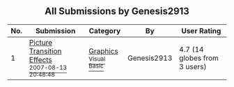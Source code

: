 ﻿<div align="center">

## All Submissions by Genesis2913

</div>

No.  | Submission | Category | By   | User Rating
---- | ---------- | -------- | ---- | -----------
1 | [Picture Transition Effects<br /><sup>2007-08-13 20:48:48</sup>](https://github.com/Planet-Source-Code/genesis2913-picture-transition-effects__1-71983) | [Graphics<br /><sup>Visual Basic</sup>](../ByCategory/graphics__1-46.md) | Genesis2913 | 4.7 (14 globes from 3 users)
